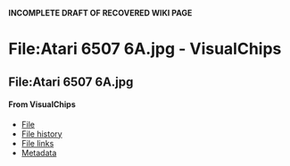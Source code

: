 **INCOMPLETE DRAFT OF RECOVERED WIKI PAGE**

# File:Atari 6507 6A.jpg - VisualChips

## File:Atari 6507 6A.jpg

#### From VisualChips

- [File](#file)
- [File history](#filehistory)
- [File links](#filelinks)
- [Metadata](#metadata)

